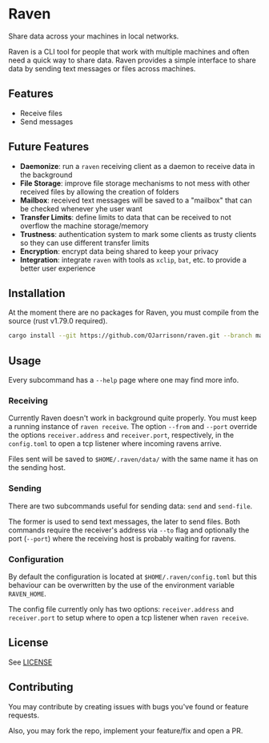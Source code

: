 # Raven

Share data across your machines in local networks.

Raven is a CLI tool for people that work with multiple machines and often need a quick way to share data. Raven provides a simple interface to share data by sending text messages or files across machines.

## Features

- Receive files
- Send messages

## Future Features

- **Daemonize**: run a `raven` receiving client as a daemon to receive data in the background
- **File Storage**: improve file storage mechanisms to not mess with other received files by allowing the creation of folders
- **Mailbox**: received text messages will be saved to a "mailbox" that can be checked whenever yhe user want
- **Transfer Limits**: define limits to data that can be received to not overflow the machine storage/memory
- **Trustness**: authentication system to mark some clients as trusty clients so they can use different transfer limits
- **Encryption**: encrypt data being shared to keep your privacy
- **Integration**: integrate `raven` with tools as `xclip`, `bat`, etc. to provide a better user experience 

## Installation

At the moment there are no packages for Raven, you must compile from the source (rust v1.79.0 required).

```bash
cargo install --git https://github.com/OJarrisonn/raven.git --branch master
```

## Usage

Every subcommand has a `--help` page where one may find more info.

### Receiving

Currently Raven doesn't work in background quite properly. You must keep a running instance of `raven receive`. The option `--from` and `--port` override the options `receiver.address` and `receiver.port`, respectively, in the `config.toml` to open a tcp listener where incoming ravens arrive.

Files sent will be saved to `$HOME/.raven/data/` with the same name it has on the sending host.

### Sending

There are two subcommands useful for sending data: `send` and `send-file`.

The former is used to send text messages, the later to send files. Both commands require the receiver's address via `--to` flag and optionally the port (`--port`) where the receiving host is probably waiting for ravens.

### Configuration

By default the configuration is located at `$HOME/.raven/config.toml` but this behaviour can be overwritten by the use of the environment variable `RAVEN_HOME`.

The config file currently only has two options: `receiver.address` and `receiver.port` to setup where to open a tcp listener when `raven receive`.

## License

See [LICENSE](./LICENSE)

## Contributing

You may contribute by creating issues with bugs you've found or feature requests.

Also, you may fork the repo, implement your feature/fix and open a PR.